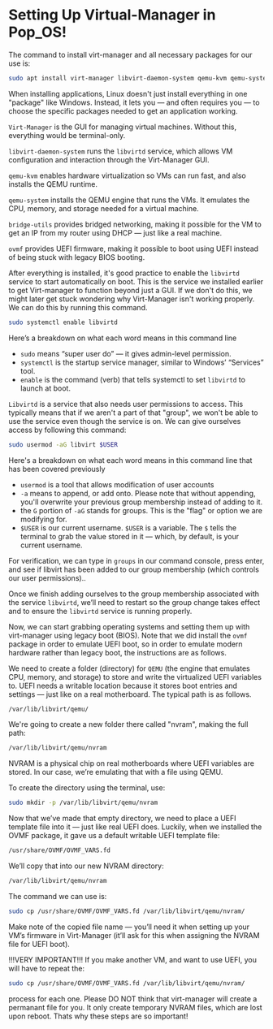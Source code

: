 # Setting Up Virtual-Manager in Pop_OS!

The command to install virt-manager and all necessary packages for our use is:

```bash
sudo apt install virt-manager libvirt-daemon-system qemu-kvm qemu-system ovmf bridge-utils
```

When installing applications, Linux doesn't just install everything in one "package" like Windows. Instead, it lets you — and often requires you — to choose the specific packages needed to get an application working.

`Virt-Manager` is the GUI for managing virtual machines. Without this, everything would be terminal-only.

`libvirt-daemon-system` runs the `libvirtd` service, which allows VM configuration and interaction through the Virt-Manager GUI. 

`qemu-kvm` enables hardware virtualization so VMs can run fast, and also installs the QEMU runtime.

`qemu-system` installs the QEMU engine that runs the VMs. It emulates the CPU, memory, and storage needed for a virtual machine.

`bridge-utils` provides bridged networking, making it possible for the VM to get an IP from my router using DHCP — just like a real machine.

`ovmf` provides UEFI firmware, making it possible to boot using UEFI instead of being stuck with legacy BIOS booting.

After everything is installed, it's good practice to enable the `libvirtd` service to start automatically on boot. This is the service we installed earlier to get Virt-manager to function beyond just a GUI. If we don't do this, we might later get stuck wondering why Virt-Manager isn't working properly. We can do this by running this command.

```bash
sudo systemctl enable libvirtd
```

Here’s a breakdown on what each word means in this command line
- `sudo` means “super user do” — it gives admin-level permission.
- `systemctl` is the startup service manager, similar to Windows’ “Services” tool.
- `enable` is the command (verb) that tells systemctl to set `libvirtd` to launch at boot. 

`Libvirtd` is a service that also needs user permissions to access. This typically means that if we aren't a part of that "group", we won't be able to use the service even though the service is on. We can give ourselves access by following this command:

```bash
sudo usermod -aG libvirt $USER
```

Here's a breakdown on what each word means in this command line that has been covered previously
- `usermod` is a tool that allows modification of user accounts
- `-a` means to append, or add onto. Please note that without appending, you'll overwrite your previous group membership instead of adding to it.
- the `G` portion of `-aG` stands for groups. This is the "flag" or option we are modifying for.
- `$USER` is our current username. `$USER` is a variable. The `$` tells the terminal to grab the value stored in it — which, by default, is your current username.

For verification, we can type in `groups` in our command console, press enter, and see if libvirt has been added to our group membership (which controls our user permissions)..

Once we finish adding ourselves to the group membership associated with the service `libvirtd`, we’ll need to restart so the group change takes effect and to ensure the `libvirtd` service is running properly.

Now, we can start grabbing operating systems and setting them up with virt-manager using legacy boot (BIOS). Note that we did install the `ovmf` package in order to emulate UEFI boot, so in order to emulate modern hardware rather than legacy boot, the instructions are as follows.

We need to create a folder (directory) for `QEMU` (the engine that emulates CPU, memory, and storage) to store and write the virtualized UEFI variables to. UEFI needs a writable location because it stores boot entries and settings — just like on a real motherboard. The typical path is as follows.

```bash
/var/lib/libvirt/qemu/
```
  
We're going to create a new folder there called "nvram", making the full path:

```bash
/var/lib/libvirt/qemu/nvram
```
  
NVRAM is a physical chip on real motherboards where UEFI variables are stored. In our case, we’re emulating that with a file using QEMU.

To create the directory using the terminal, use:

```bash
sudo mkdir -p /var/lib/libvirt/qemu/nvram
```
  
Now that we’ve made that empty directory, we need to place a UEFI template file into it — just like real UEFI does. Luckily, when we installed the OVMF package, it gave us a default writable UEFI template file:

```bash
/usr/share/OVMF/OVMF_VARS.fd
```
  
We’ll copy that into our new NVRAM directory:

```bash
/var/lib/libvirt/qemu/nvram
```
  
The command we can use is:

```bash
sudo cp /usr/share/OVMF/OVMF_VARS.fd /var/lib/libvirt/qemu/nvram/
```
  
Make note of the copied file name — you’ll need it when setting up your VM’s firmware in Virt-Manager (it’ll ask for this when assigning the NVRAM file for UEFI boot).

!!!VERY IMPORTANT!!!
If you make another VM, and want to use UEFI, you will have to repeat the:
```bash
sudo cp /usr/share/OVMF/OVMF_VARS.fd /var/lib/libvirt/qemu/nvram/
```
process for each one. Please DO NOT think that virt-manager will create a permanant file for you. It only create temporary NVRAM files, which are lost upon reboot. Thats why these steps are so important!

